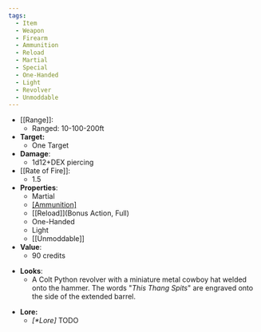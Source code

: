 ```yaml
---
tags:
  - Item
  - Weapon
  - Firearm
  - Ammunition
  - Reload
  - Martial
  - Special
  - One-Handed
  - Light
  - Revolver
  - Unmoddable
---
```

- [[Range]]:
	- Ranged: 10-100-200ft
- **Target:**
	- One Target
- **Damage**:
	- 1d12+DEX piercing
- [[Rate of Fire]]:
	- 1.5
- **Properties**:
	- Martial
	* [[Ammunition]](6)
	* [[Reload]](Bonus Action, Full)
	* One-Handed
	* Light
	* [[Unmoddable]]
- **Value**:
	- 90 credits
* **Looks**:
	* A Colt Python revolver with a miniature metal cowboy hat welded onto the hammer. The words "*This Thang Spits*" are engraved onto the side of the extended barrel.
- **Lore:**
	- *\[\*Lore]* TODO
